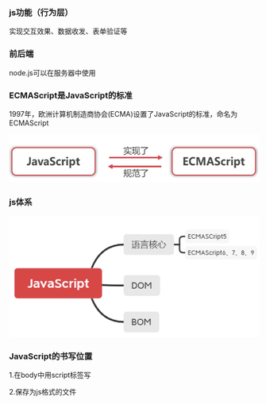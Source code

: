 ### js功能（行为层）

实现交互效果、数据收发、表单验证等

### 前后端

node.js可以在服务器中使用

### ECMAScript是JavaScript的标准

1997年，欧洲计算机制造商协会(ECMA)设置了JavaScript的标准，命名为ECMAScript

![image-20220320162507144](../assets/image-20220320162507144.png)

### js体系

![image-20220320162619766](../assets/image-20220320162619766.png)

### JavaScript的书写位置

1.在body中用script标签写

2.保存为js格式的文件



